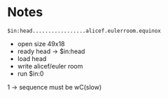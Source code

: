 # Notes

```
$in:head.................alicef.eulerroom.equinox
```

- open size 49x18
- ready head -> $in:head
- load head
- write alicef/euler room
- run $in:0


1 -> sequence must be wC(slow)
